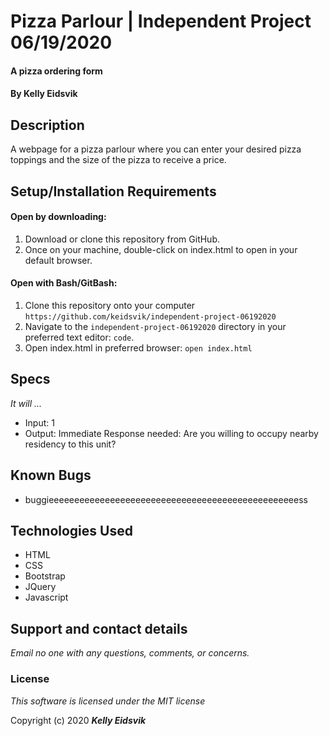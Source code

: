 # Pizza Parlour | Independent Project 06/19/2020

#### A pizza ordering form

#### By **Kelly Eidsvik**

## Description

A webpage for a pizza parlour where you can enter your desired pizza toppings and the size of the pizza to receive a price. 

## Setup/Installation Requirements

#### Open by downloading:
1. Download or clone this repository from GitHub.
2. Once on your machine, double-click on index.html to open in your default browser.

#### Open with Bash/GitBash:
1. Clone this repository onto your computer
`https://github.com/keidsvik/independent-project-06192020`
2. Navigate to the `independent-project-06192020` directory in your preferred text editor:
`code`.
3. Open index.html in preferred browser:
`open index.html`

## Specs

_It will ..._
* Input: 1
* Output: Immediate Response needed: Are you willing to occupy nearby residency to this unit?


## Known Bugs
* buggieeeeeeeeeeeeeeeeeeeeeeeeeeeeeeeeeeeeeeeeeeeeeeeeess

## Technologies Used
* HTML
* CSS
* Bootstrap
* JQuery
* Javascript

## Support and contact details

_Email no one with any questions, comments, or concerns._

### License

*This software is licensed under the MIT license*

Copyright (c) 2020 **_Kelly Eidsvik_**
